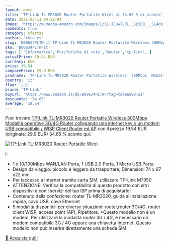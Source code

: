 ```yaml
---
layout: post
title: 'TP-Link TL-MR3020 Router Portatile Wirel al 34.65 % di sconto'
date: 2021-05-11 04:28:04
image: 'https://m.media-amazon.com/images/I/31+JEUwTLTL._SL500_._SL400_.jpg'
comments: true
category: ofertas
author: 'tole.es'
slug: 'B00634PLTW-it TP-Link TL-MR3020 Router Portatile Wireless 300Mbps...'
sku: 'B00634PLTW-it'
tags: [ 'Informatica','Periferiche di rete','Router','tp-link', ]
actualPrice: 19.54 EUR
currency: EUR
price: 19.54
comparePrice: 29.9 EUR
prodname: 'TP-Link TL-MR3020 Router Portatile Wireless  300Mbps  Modalità operative 3G/4G Router  collegando una internet key o un modem USB compatibile  / WISP Client Router ed AP'
country: 'it'
flag: '🇮🇹'
brand: 'TP-Link'
buyurl: 'https://www.amazon.it/dp/B00634PLTW/?tag=tolees00-21'
descuento: '34.65'
average: '19.54'
---
```


Puoi trovare [TP-Link TL-MR3020 Router Portatile Wireless  300Mbps  Modalità operative 3G/4G Router  collegando una internet key o un modem USB compatibile  / WISP Client Router ed AP](https://www.amazon.it/dp/B00634PLTW/?tag=tolees00-21) con il prezzo 19.54 EUR (originale: 29.9 EUR) 34.65 % sconto qui:

[![TP-Link TL-MR3020 Router Portatile Wirel](https://m.media-amazon.com/images/I/31+JEUwTLTL._SL500_._SL400_.jpg)](https://www.amazon.it/dp/B00634PLTW/?tag=tolees00-21)

ℹ️:

- 1 x 10/100Mbps WAN/LAN Porta, 1 USB 2.0 Porta, 1 Micro USB Porta
- Design da viaggio: piccolo e leggero da trasportare, Dimensioni 74 x 67 x22 mm
- Per laccesso a Internet tramite carta SIM, utilizzare TP-Link M7350
- ATTENZIONE! Verifica la compatibilità di questo prodotto con altri dispositivi e con i servizi del tuo ISP prima di acquistarlo!
- Contenuto della confezione: router TL-MR3020, guida allinstallazione rapida, cavo USB, cavo Ethernet
- 5 modalità disponibili per diverse situazioni: router,router 3G/4G, router client WISP, access point (AP), Ripetitore. *Questo modello non è un modem. Per utilizzare la modalità router 3G / 4G, è necessario un modem compatibile 3G / 4G oppure una chiavetta Internet. Questo modello non può inserire direttamente una scheda SIM

[🛒 Acquista qui!!](https://www.amazon.it/dp/B00634PLTW/?tag=tolees00-21)
